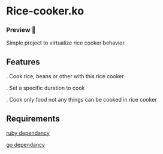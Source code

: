 # Rice-cooker.ko
### Preview 🤖
Simple project to virtualize rice cooker behavior.

## Features 
. Cook rice, beans or other with this rice cooker

. Set a specific duration to cook 

. Cook only food not any things can be cooked in rice cooker   


## Requirements
[ruby dependancy](https://github.com/hei-school/cc-d2-my-rice-cooker-haritianaadriano/tree/feature/ruby)

[go dependancy](https://github.com/hei-school/cc-d2-my-rice-cooker-haritianaadriano/tree/feature/go)